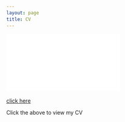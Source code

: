 ```yaml
---
layout: page
title: CV
---
```



![CV.pdf](Bhaumik_CV_2023.pdf) 

[click here](https://maumitabhaumik.github.io/Bhaumik_CV_2023.pdf)

Click the above to view my CV
